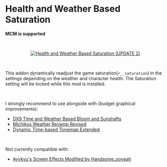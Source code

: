 # Health and Weather Based Saturation

**MCM is supported**

<br>

<p align="center">
	<a href="https://www.moddb.com/mods/stalker-anomaly/addons/health-and-weather-based-saturation" title="Download Health and Weather Based Saturation (UPDATE 2) - Mod DB" target="_blank"><img src="https://button.moddb.com/download/medium/239323.png" alt="Health and Weather Based Saturation (UPDATE 2)" /></a>
</p>

<br>

This addon dynamically readjust the game saturation(```r__saturation```) in the settings depending on the weather and character health. The Saturation setting will be locked while this mod is installed.

<br>

I strongly recommend to use alongside with (budget graphical improvements):
* [DX9 Time and Weather Based Bloom and Sunshafts](https://www.moddb.com/mods/stalker-anomaly/addons/dx9-time-and-weather-based-bloom-and-sunshafts)
* [Michikos Weather Revamp Revised](https://www.moddb.com/mods/stalker-anomaly/addons/michikos-weather-revamp-revised)
* [Dynamic Time-based Tonemap Extended](https://www.moddb.com/mods/stalker-anomaly/addons/dynamic-time-based-tonemap-extended)

<br>

Not currently compatible with:
* [Ayykyu's Screen Effects Modified by Handsome_ooyeah](https://www.moddb.com/mods/stalker-anomaly/addons/ayykyus-screen-effects-modified-by-handsome-ooyeah2)
